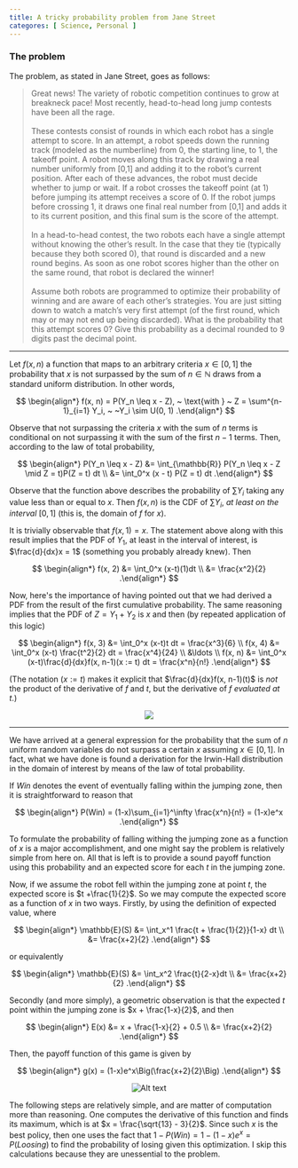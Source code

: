 ```yaml
--- 
title: A tricky probability problem from Jane Street 
categores: [ Science, Personal ]
---
```


### The problem

The problem, as stated in Jane Street, goes as follows:

> Great news! The variety of robotic competition continues to grow at breakneck
pace! Most recently, head-to-head long jump contests have been all the rage.
<br><br>
These contests consist of rounds in which each robot has a single attempt to
score. In an attempt, a robot speeds down the running track (modeled as the
numberline) from 0, the starting line, to 1, the takeoff point. A robot moves
along this track by drawing a real number uniformly from [0,1] and adding it to
the robot’s current position. After each of these advances, the robot must
decide whether to jump or wait. If a robot crosses the takeoff point (at 1)
before jumping its attempt receives a score of 0. If the robot jumps before
crossing 1, it draws one final real number from [0,1] and adds it to its current
position, and this final sum is the score of the attempt.<br><br>
In a head-to-head contest, the two robots each have a single attempt without
knowing the other’s result. In the case that they tie (typically because they
both scored 0), that round is discarded and a new round begins. As soon as one
robot scores higher than the other on the same round, that robot is declared the
winner!<br><br>
Assume both robots are programmed to optimize their probability of winning and
are aware of each other’s strategies. You are just sitting down to watch a
match’s very first attempt (of the first round, which may or may not end up
being discarded). What is the probability that this attempt scores 0? Give this
probability as a decimal rounded to 9 digits past the decimal point.

---




Let $f(x, n)$ a function that maps to an arbitrary criteria $x \in [0, 1]$
the probability that $x$ is not surpassed by the sum of $n \in \mathbb{N}$ draws
from a standard uniform distribution. In other words, 

$$
\begin{align*}
    f(x, n) = P(Y_n \leq x - Z), ~ \text{with } ~ Z = \sum^{n-1}_{i=1} Y_i, ~ ~Y_i
    \sim U(0, 1)
.\end{align*}
$$

Observe that not surpassing the criteria $x$ with the sum of $n$ terms is
conditional on not surpassing it with the sum of the first $n-1$ terms. Then,
according to the law of total probability, 

$$
\begin{align*}
    P(Y_n \leq x - Z) &= \int_{\mathbb{R}} P(Y_n \leq x - Z \mid Z = t)P(Z = t)
    dt \\ 
                      &= \int_0^x (x - t) P(Z = t) dt
.\end{align*}
$$

Observe that the function above describes the probability of $\sum Y_i$ taking
any value less than or equal to $x$. Then $f(x, n)$ is the CDF of $\sum Y_i$,
*at least on the interval* $[0, 1]$ (this is, the domain of $f$ for $x$). 

It is trivially observable that $f(x, 1) = x$. The statement above along with
this result implies that the PDF of $Y_1$, at least in the interval of
interest, is $\frac{d}{dx}x = 1$ (something you probably already knew). Then 

$$
\begin{align*}
    f(x, 2) &= \int_0^x (x-t)(1)dt \\ 
            &= \frac{x^2}{2}
.\end{align*}
$$

Now, here's the importance of having pointed out that we had derived a PDF from
the result of the first cumulative probability. The same reasoning implies that
the PDF of $Z = Y_1 + Y_2$ is $x$ and then (by repeated application of this
logic)

$$
\begin{align*}
    f(x, 3) &= \int_0^x (x-t)t dt = \frac{x^3}{6} \\ 
    f(x, 4) &= \int_0^x (x-t) \frac{t^2}{2} dt = \frac{x^4}{24} \\
            &\ldots  \\
    f(x, n) &= \int_0^x (x-t)\frac{d}{dx}f(x, n-1)(x := t) dt = \frac{x^n}{n!}
.\end{align*}
$$

(The notation $(x := t)$ makes it explicit that $\frac{d}{dx}f(x, n-1)(t)$ is
*not* the product of the derivative of $f$ and $t$, but the derivative of $f$
*evaluated at* $t$.)

<p align="center">
  <img src="https://i.ibb.co/YDZXxY6/Screenshot-from-2023-04-10-21-27-28.png">
</p>

---

We have arrived at a general expression for the probability that the sum of $n$
uniform random variables do not surpass a certain $x$ assuming $x \in [0, 1]$.
In fact, what we have done is found a derivation for the Irwin-Hall distribution
in the domain of interest by means of the law of total probability.

If $Win$ denotes the event of eventually falling within the jumping zone, then
it is straightforward to reason that

$$
\begin{align*}
    P(Win) = (1-x)\sum_{i=1}^\infty \frac{x^n}{n!} = (1-x)e^x
.\end{align*}
$$

To formulate the probability of falling withing the jumping zone as a function
of $x$ is a major accomplishment, and one might say the problem is relatively
simple from here on. All that is left is to provide a sound payoff function
using this probability and an expected score for each $t$ in the jumping zone.

Now, if we assume the robot fell within the jumping zone at point $t$, the
expected score is $t +\frac{1}{2}$. So we may compute the expected score as a
function of $x$ in two ways. Firstly, by using the definition of expected value,
where 

$$
\begin{align*}
    \mathbb{E}(S) &= \int_x^1 \frac{t + \frac{1}{2}}{1-x} dt \\ 
         &= \frac{x+2}{2}
.\end{align*}
$$

or equivalently 

$$
\begin{align*}
    \mathbb{E}(S) &= \int_x^2 \frac{t}{2-x}dt \\ 
         &= \frac{x+2}{2}
.\end{align*}
$$

Secondly (and more simply), a geometric observation is that the expected $t$
point within the jumping zone is $x + \frac{1-x}{2}$, and then 


$$
\begin{align*}
    E(x) &= x + \frac{1-x}{2} + 0.5 \\ 
         &= \frac{x+2}{2}
.\end{align*}
$$

Then, the payoff function of this game is given by 

$$
\begin{align*}
    g(x) = (1-x)e^x\Big(\frac{x+2}{2}\Big)
.\end{align*}
$$

<p align="center">
  <img src="https://i.ibb.co/Wk15q7G/Screenshot-from-2023-04-10-21-51-33.png" alt="Alt text">
</p>

The following steps are relatively simple, and are matter of computation more
than reasoning. One computes the derivative of this function and finds its
maximum, which is at $x = \frac{\sqrt{13} - 3}{2}$. Since such $x$ is the best
policy, then one uses the fact that $1 - P(Win) = 1 - (1-x)e^x = P(Loosing)$ to
find the probability of losing given this optimization. I skip this calculations
because they are unessential to the problem.


